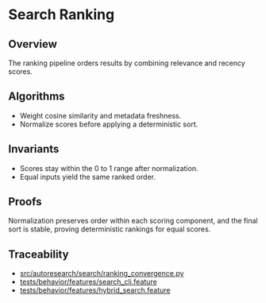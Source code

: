 # Search Ranking

## Overview
The ranking pipeline orders results by combining relevance and recency
scores.

## Algorithms
- Weight cosine similarity and metadata freshness.
- Normalize scores before applying a deterministic sort.

## Invariants
- Scores stay within the 0 to 1 range after normalization.
- Equal inputs yield the same ranked order.

## Proofs
Normalization preserves order within each scoring component, and the final
sort is stable, proving deterministic rankings for equal scores.

## Traceability
- [src/autoresearch/search/ranking_convergence.py][m1]
- [tests/behavior/features/search_cli.feature][t1]
- [tests/behavior/features/hybrid_search.feature][t2]

[m1]: ../../src/autoresearch/search/ranking_convergence.py
[t1]: ../../tests/behavior/features/search_cli.feature
[t2]: ../../tests/behavior/features/hybrid_search.feature
